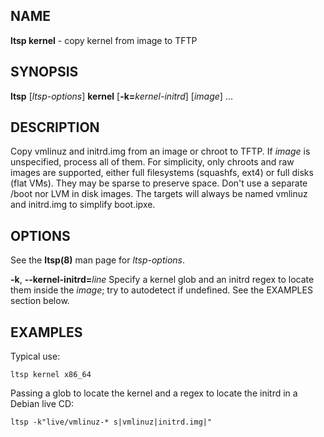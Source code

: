 ## NAME
**ltsp kernel** - copy kernel from image to TFTP

## SYNOPSIS
**ltsp** [_ltsp-options_] **kernel** [**-k=**_kernel-initrd_] [_image_] ...

## DESCRIPTION
Copy vmlinuz and initrd.img from an image or chroot to TFTP.
If _image_ is unspecified, process all of them.
For simplicity, only chroots and raw images are supported, either full
filesystems (squashfs, ext4) or full disks (flat VMs). They may be sparse
to preserve space. Don't use a separate /boot nor LVM in disk images.
The targets will always be named vmlinuz and initrd.img to simplify boot.ipxe.

## OPTIONS
See the **ltsp(8)** man page for _ltsp-options_.

**-k**, **--kernel-initrd=**_line_
  Specify a kernel glob and an initrd regex to locate them inside the _image_;
  try to autodetect if undefined. See the EXAMPLES section below.

## EXAMPLES
Typical use:
```shell
ltsp kernel x86_64
```

Passing a glob to locate the kernel and a regex to locate the initrd in a
Debian live CD:
```shell
ltsp -k"live/vmlinuz-* s|vmlinuz|initrd.img|"
```
